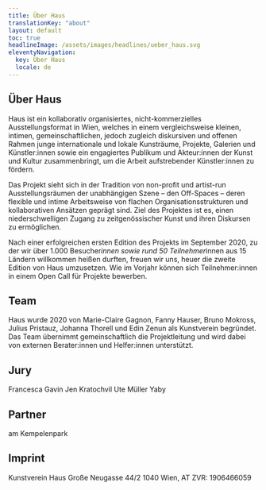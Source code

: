 ```yaml
---
title: Über Haus
translationKey: "about"
layout: default
toc: true
headlineImage: /assets/images/headlines/ueber_haus.svg
eleventyNavigation:
  key: Über Haus
  locale: de
---
```


## Über Haus

Haus ist ein kollaborativ organisiertes, nicht-kommerzielles Ausstellungsformat in Wien, welches in einem vergleichsweise kleinen, intimen, gemeinschaftlichen, jedoch zugleich diskursiven und offenen Rahmen junge internationale und lokale Kunsträume, Projekte, Galerien und Künstler:innen sowie ein engagiertes Publikum und Akteur:innen der Kunst und Kultur zusammenbringt, um die Arbeit aufstrebender Künstler:innen zu fördern.

Das Projekt sieht sich in der Tradition von non-profit und artist-run Ausstellungsräumen der unabhängigen Szene – den Off-Spaces – deren flexible und intime Arbeitsweise von flachen Organisationsstrukturen und kollaborativen Ansätzen geprägt sind. Ziel des Projektes ist es, einen niederschwelligen Zugang zu zeitgenössischer Kunst und ihren Diskursen zu ermöglichen.

Nach einer erfolgreichen ersten Edition des Projekts im September 2020, zu der wir über 1.000 Besucher*innen sowie rund 50 Teilnehmer*innen aus 15 Ländern willkommen heißen durften, freuen wir uns, heuer die zweite Edition von Haus umzusetzen. Wie im Vorjahr können sich Teilnehmer:innen in einem Open Call für Projekte bewerben. 

## Team

Haus wurde 2020 von Marie-Claire Gagnon, Fanny Hauser, Bruno Mokross, Julius Pristauz, Johanna Thorell und Edin Zenun als Kunstverein begründet. Das Team übernimmt gemeinschaftlich die Projektleitung und wird dabei von externen Berater:innen und Helfer:innen unterstützt.

## Jury
Francesca Gavin
Jen Kratochvil
Ute Müller
Yaby

## Partner

am Kempelenpark

## Imprint

Kunstverein Haus
Große Neugasse 44/2
1040 Wien, AT
ZVR: 1906466059
